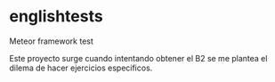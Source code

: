 # englishtests
Meteor framework test

Este proyecto surge cuando intentando obtener el B2 se me plantea el dilema de hacer ejercicios especificos.
